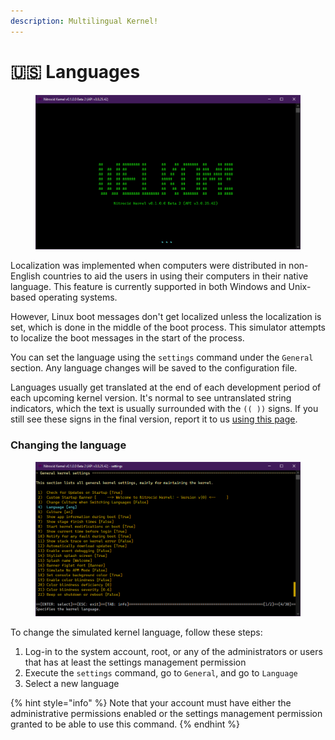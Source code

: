 ```yaml
---
description: Multilingual Kernel!
---
```


# 🇺🇸 Languages

<figure><img src="../../.gitbook/assets/image (30).png" alt=""><figcaption></figcaption></figure>

Localization was implemented when computers were distributed in non-English countries to aid the users in using their computers in their native language. This feature is currently supported in both Windows and Unix-based operating systems.

However, Linux boot messages don't get localized unless the localization is set, which is done in the middle of the boot process. This simulator attempts to localize the boot messages in the start of the process.

You can set the language using the `settings` command under the `General` section. Any language changes will be saved to the configuration file.

Languages usually get translated at the end of each development period of each upcoming kernel version. It's normal to see untranslated string indicators, which the text is usually surrounded with the `(( ))` signs. If you still see these signs in the final version, report it to us [using this page](https://github.com/Aptivi/Kernel-Simulator/issues/new).

### Changing the language

<figure><img src="../../.gitbook/assets/image (29).png" alt=""><figcaption></figcaption></figure>

To change the simulated kernel language, follow these steps:

1. Log-in to the system account, root, or any of the administrators or users that has at least the settings management permission
2. Execute the `settings` command, go to `General`, and go to `Language`
3. Select a new language

{% hint style="info" %}
Note that your account must have either the administrative permissions enabled or the settings management permission granted to be able to use this command.
{% endhint %}

